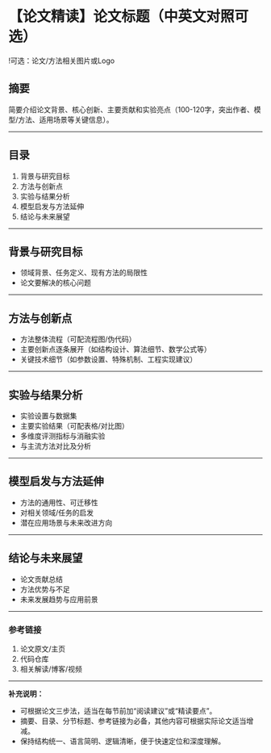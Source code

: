 # 【论文精读】论文标题（中英文对照可选）

!可选：论文/方法相关图片或Logo

## 摘要

简要介绍论文背景、核心创新、主要贡献和实验亮点（100-120字，突出作者、模型/方法、适用场景等关键信息）。

---

## 目录

1. 背景与研究目标  
2. 方法与创新点  
3. 实验与结果分析  
4. 模型启发与方法延伸  
5. 结论与未来展望  

---

## 背景与研究目标

- 领域背景、任务定义、现有方法的局限性
- 论文要解决的核心问题

---

## 方法与创新点

- 方法整体流程（可配流程图/伪代码）
- 主要创新点逐条展开（如结构设计、算法细节、数学公式等）
- 关键技术细节（如参数设置、特殊机制、工程实现建议）

---

## 实验与结果分析

- 实验设置与数据集
- 主要实验结果（可配表格/对比图）
- 多维度评测指标与消融实验
- 与主流方法对比及分析

---

## 模型启发与方法延伸

- 方法的通用性、可迁移性
- 对相关领域/任务的启发
- 潜在应用场景与未来改进方向

---

## 结论与未来展望

- 论文贡献总结
- 方法优势与不足
- 未来发展趋势与应用前景

---

### 参考链接

1. 论文原文/主页
2. 代码仓库
3. 相关解读/博客/视频

---

**补充说明：**  
- 可根据论文三步法，适当在每节前加“阅读建议”或“精读要点”。
- 摘要、目录、分节标题、参考链接为必备，其他内容可根据实际论文适当增减。
- 保持结构统一、语言简明、逻辑清晰，便于快速定位和深度理解。
